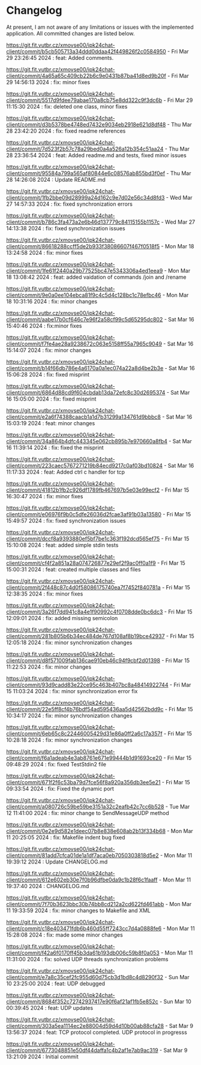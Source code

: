 ﻿# Changelog

At present, I am not aware of any limitations or issues with the implemented application. All committed changes are listed below.

https://git.fit.vutbr.cz/xmovse00/ipk24chat-client/commit/b5cb505713a34ddd0ddaa42f449826f2c0584950 - Fri Mar 29 23:26:45 2024 : feat: Added comments.

https://git.fit.vutbr.cz/xmovse00/ipk24chat-client/commit/4a65a65c409cb22b6c9e0431b87ba41d8ed9b20f - Fri Mar 29 14:56:13 2024 : fix: minor fixes

https://git.fit.vutbr.cz/xmovse00/ipk24chat-client/commit/5517d9fdee79abae170a8cb75e8dd322c9f3dc6b - Fri Mar 29 11:15:30 2024 : fix: deleted one class, minor fixes

https://git.fit.vutbr.cz/xmovse00/ipk24chat-client/commit/d3b5378be4748ed7432e9034eb2918e621d8df48 - Thu Mar 28 23:42:20 2024 : fix: fixed readme references

https://git.fit.vutbr.cz/xmovse00/ipk24chat-client/commit/7d523f2b57c78a29bed0a4a526a12b354c51aa24 - Thu Mar 28 23:36:54 2024 : feat: Added readme.md and tests, fixed minor issues

https://git.fit.vutbr.cz/xmovse00/ipk24chat-client/commit/95584a799a565af80844e6c08576ab855bd3f0ef - Thu Mar 28 14:26:08 2024 : Update README.md

https://git.fit.vutbr.cz/xmovse00/ipk24chat-client/commit/1fb2bbe09d28999a24d162c9e7d02e56c34d8fd3 - Wed Mar 27 14:57:33 2024 : fix: fixed synchronization errors

https://git.fit.vutbr.cz/xmovse00/ipk24chat-client/commit/b786c3fa473a2e6b46d137779c84115155b1157c - Wed Mar 27 14:13:38 2024 : fix: fixed synchronization issues

https://git.fit.vutbr.cz/xmovse00/ipk24chat-client/commit/86618288ccff5de2b933f38086607f467f0518f5 - Mon Mar 18 13:24:58 2024 : fix: minor fixes

https://git.fit.vutbr.cz/xmovse00/ipk24chat-client/commit/1fe61f2440a29b77525bc47e5343306a4ed1eea9 - Mon Mar 18 13:08:42 2024 : feat: added vaidation of commands /join and /rename

https://git.fit.vutbr.cz/xmovse00/ipk24chat-client/commit/9e0a0ee104ebca81f9c4c5d4c128bc1c78efbc46 - Mon Mar 18 10:31:16 2024 : fix: minor changes

https://git.fit.vutbr.cz/xmovse00/ipk24chat-client/commit/aabe17b0cf646c7e96f2a58cf99c5d65295dc802 - Sat Mar 16 15:40:46 2024 : fix:minor fixes

https://git.fit.vutbr.cz/xmovse00/ipk24chat-client/commit/f7fe4ae28a9238672c063e5158ff55a7965c9049 - Sat Mar 16 15:14:07 2024 : fix: minor changes

https://git.fit.vutbr.cz/xmovse00/ipk24chat-client/commit/b14f66db786e4a6170a0a1ec074a22a8d4be2b3e - Sat Mar 16 15:06:28 2024 : fix: fixed misprint

https://git.fit.vutbr.cz/xmovse00/ipk24chat-client/commit/6864d88cd9f604cbdab13da72efc8c30d2695374 - Sat Mar 16 15:05:00 2024 : fix: fixed misprint

https://git.fit.vutbr.cz/xmovse00/ipk24chat-client/commit/e2a6f74388caacb1a1d7b31299a134761d9bbbc8 - Sat Mar 16 15:03:19 2024 : feat: minor changes

https://git.fit.vutbr.cz/xmovse00/ipk24chat-client/commit/34a864b4dfc443345e062cb895b7e970660a8fb4 - Sat Mar 16 11:39:14 2024 : fix: fixed the misprint

https://git.fit.vutbr.cz/xmovse00/ipk24chat-client/commit/223caec5767271219b84ecd9217c0af03bd10824 - Sat Mar 16 11:17:33 2024 : feat: Added ctrl c handler for tcp

https://git.fit.vutbr.cz/xmovse00/ipk24chat-client/commit/41812b1fb2c926df1789fb467697b5e03e99ecf2 - Fri Mar 15 16:30:47 2024 : fix: minor fixes

https://git.fit.vutbr.cz/xmovse00/ipk24chat-client/commit/e06976f9b0c5dfe26036d2fcae3af91b03a13580 - Fri Mar 15 15:49:57 2024 : fix: fixed synchronization issues

https://git.fit.vutbr.cz/xmovse00/ipk24chat-client/commit/dccf8a9393880ef5bf7be1c363f192dcd565ef75 - Fri Mar 15 15:10:08 2024 : feat: added simple stdin tests

https://git.fit.vutbr.cz/xmovse00/ipk24chat-client/commit/cf4f2a851a28a074726877e29ef2f9ac0ff0a1f9 - Fri Mar 15 15:00:31 2024 : feat: created multiple classes and files

https://git.fit.vutbr.cz/xmovse00/ipk24chat-client/commit/2f448c87c4d0f58086175740ea7f7452f840781a - Fri Mar 15 12:38:35 2024 : fix: minor fixes

https://git.fit.vutbr.cz/xmovse00/ipk24chat-client/commit/3a26f7dd941c8a4e1f90992c4f0708dde0bc6dc3 - Fri Mar 15 12:09:01 2024 : fix: added missing semicolon

https://git.fit.vutbr.cz/xmovse00/ipk24chat-client/commit/281b805b6b34ec484de767d108af8b19bce42937 - Fri Mar 15 12:05:18 2024 : fix: minor synchronization changes

https://git.fit.vutbr.cz/xmovse00/ipk24chat-client/commit/d8f571009fab136cae910eb46c94f9cbf2d01398 - Fri Mar 15 11:22:53 2024 : fix: minor changes

https://git.fit.vutbr.cz/xmovse00/ipk24chat-client/commit/93d9cadd83e22ce95c463b407bc8a48414922744 - Fri Mar 15 11:03:24 2024 : fix: minor synchronization error fix

https://git.fit.vutbr.cz/xmovse00/ipk24chat-client/commit/22e5ff8cf4b76bdf54ad595436aa5d42562bdd9c - Fri Mar 15 10:34:17 2024 : fix: minor synchronization changes

https://git.fit.vutbr.cz/xmovse00/ipk24chat-client/commit/6eb65c8c22446005429d31e86a0ff2a6c17a357f - Fri Mar 15 10:28:18 2024 : fix: minor synchronization changes

https://git.fit.vutbr.cz/xmovse00/ipk24chat-client/commit/f6a1adeab4e3ab8761e671e99444b1d91693ce20 - Fri Mar 15 09:48:29 2024 : fix: fixed TestStdin2 file

https://git.fit.vutbr.cz/xmovse00/ipk24chat-client/commit/671f2f6c53ba79d7fce56f8a920a356db3ee5e21 - Fri Mar 15 09:33:54 2024 : fix: Fixed the dynamic port

https://git.fit.vutbr.cz/xmovse00/ipk24chat-client/commit/a080726c59be59be3151a32c2eafb42c7cc6b528 - Tue Mar 12 11:41:00 2024 : fix: minor change to SendMessageUDP method

https://git.fit.vutbr.cz/xmovse00/ipk24chat-client/commit/0e2e9d582e1deec07b8e838e608ab2b13f334b68 - Mon Mar 11 20:25:05 2024 : fix: Makefile indent bug fixed

https://git.fit.vutbr.cz/xmovse00/ipk24chat-client/commit/81add7cfca01de1a1df7aca0eb7050303818d5e2 - Mon Mar 11 19:39:12 2024 : Update CHANGELOG.md

https://git.fit.vutbr.cz/xmovse00/ipk24chat-client/commit/612e602eb30e7f0b96dfbe0da9c1b28f6c1faaff - Mon Mar 11 19:37:40 2024 : CHANGELOG.md

https://git.fit.vutbr.cz/xmovse00/ipk24chat-client/commit/7f70b3623bbc30b74bb8cd212a2cd622fd461abb - Mon Mar 11 19:33:59 2024 : fix: minor changes to Makefile and XML

https://git.fit.vutbr.cz/xmovse00/ipk24chat-client/commit/c18e403471fdb6b460d55ff7243cc7d4a0888fe6 - Mon Mar 11 15:28:08 2024 : fix: made some minor changes

https://git.fit.vutbr.cz/xmovse00/ipk24chat-client/commit/f42a6f0170ff45b3da61b193db006c59b8f0a053 - Mon Mar 11 11:31:00 2024 : fix: solved UDP threads synchronization problems

https://git.fit.vutbr.cz/xmovse00/ipk24chat-client/commit/e7a8c35cef2fc955d60d75cb3d1bd8c4d8290f32 - Sun Mar 10 23:25:00 2024 : feat: UDP debugged

https://git.fit.vutbr.cz/xmovse00/ipk24chat-client/commit/8684f352c72742937417e90f6af21af1fb5e852c - Sun Mar 10 00:39:45 2024 : feat: UDP updates

https://git.fit.vutbr.cz/xmovse00/ipk24chat-client/commit/303a5ea1114ec2e88004d59d4d10b00ab88cfa28 - Sat Mar 9 13:56:37 2024 : feat: TCP protocol completed. UDP protocol in progresss

https://git.fit.vutbr.cz/xmovse00/ipk24chat-client/commit/6773048851e50df44daffa1c4b2af1e7ab9ac319 - Sat Mar 9 13:21:09 2024 : Initial commit


